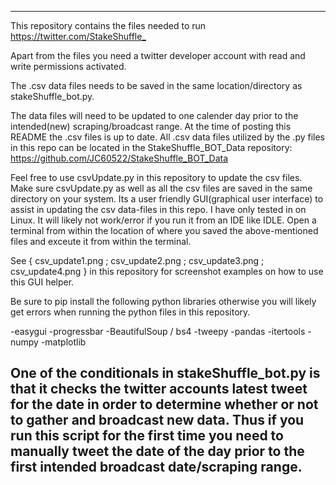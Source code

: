------------------------------------------------------------------------------------------------------------------------------------------------------------------------
This repository contains the files needed to run <https://twitter.com/StakeShuffle_>

Apart from the files you need a twitter developer account with read and write permissions activated.

The .csv data files needs to be saved in the same location/directory as stakeShuffle_bot.py.

The data files will need to be updated to one calender day prior to the intended(new) scraping/broadcast range. At the time of posting this README the .csv files is up to date. All .csv data files utilized by the .py files in this repo can be located in the StakeShuffle_BOT_Data repository: https://github.com/JC60522/StakeShuffle_BOT_Data

Feel free to use csvUpdate.py in this repository to update the csv files. Make sure csvUpdate.py as well as all the csv files are saved in the same directory
on your system. Its a user friendly GUI(graphical user interface) to assist in updating the csv data-files in this repo. I have only tested in on Linux. 
It will likely not work/error if you run it from an IDE like IDLE. Open a terminal from within the location of where you saved the above-mentioned files and exceute 
it from within the terminal.

See { csv_update1.png ; csv_update2.png ; csv_update3.png ; csv_update4.png } in this repository for screenshot examples on how to use this GUI helper.

Be sure to pip install the following python libraries otherwise you will likely get errors when running the python files in this repository.

-easygui
-progressbar
-BeautifulSoup / bs4
-tweepy
-pandas
-itertools
-numpy
-matplotlib

One of the conditionals in stakeShuffle_bot.py is that it checks the twitter accounts latest tweet for the date in order to determine whether or not to gather and broadcast 
new data. Thus if you run this script for the first time you need to manually tweet the date of the day prior to the first intended broadcast date/scraping range.
------------------------------------------------------------------------------------------------------------------------------------------------------------------------
